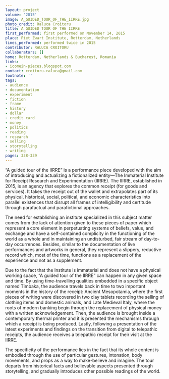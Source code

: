 ```yaml
---
layout: project
volume: '2015'
image: A_GUIDED_TOUR_OF_THE_IIRRE.jpg
photo_credit: Raluca Croitoru
title: A GUIDED TOUR OF THE IIRRE
first_performed: first performed on November 14, 2015
place: Piet Zwart Institute, Rotterdam, Netherlands
times_performed: performed twice in 2015
contributor: RALUCA CROITORU
collaborators: []
home: Rotterdam, Netherlands & Bucharest, Romania
links:
- icomein-pieces.blogspot.com
contact: croitoru.raluca@gmail.com
footnote: ''
tags:
- audience
- documentation
- experiment
- fiction
- frame
- history
- dollar
- credit card
- money
- politics
- reading
- research
- selling
- storytelling
- writing
pages: 338-339
---
```


“A guided tour of the IIRRE” is a performance piece developed with the aim of introducing and actualizing a fictionalized entity—The Immaterial Institute for Receipt Research and Experimentation (IIRRE). The IIRRE, established in 2015, is an agency that explores the common receipt (for goods and services). It takes the receipt out of the wallet and extrapolates part of its physical, historical, social, political, and economic characteristics into parallel existences that disrupt all frames of intelligibility and certitude through parafactual and parafictional approaches.

The need for establishing an institute specialized in this subject matter comes from the lack of attention given to these pieces of paper which represent a core element in perpetuating systems of beliefs, value, and exchange and have a self-contained complicity in the functioning of the world as a whole and in maintaining an undisturbed, fair stream of day-to-day occurrences. Besides, similar to the documentation of live performances and artworks in general, they represent a slippery, reductive record which, most of the time, functions as a replacement of the experience and not as a supplement.

Due to the fact that the Institute is immaterial and does not have a physical working space, “A guided tour of the IIRRE” can happen in any given space and time. By using time-travelling qualities embedded in a specific object named Timbaka, the audience travels back in time to two important moments in the history of the receipt: Ancient Mesopotamia, where the first pieces of writing were discovered in two clay tablets recording the selling of clothing items and domestic animals, and Late Medieval Italy, where the roots of modern banking begin through the replacement of physical money with a written acknowledgement. Then, the audience is brought inside a contemporary thermal printer and it is presented the mechanisms through which a receipt is being produced. Lastly, following a presentation of the latest experiments and findings on the transition from digital to telepathic receipts, the audience receives a telepathic receipt for their visit at the IIRRE.

The specificity of the performance lies in the fact that its whole content is embodied through the use of particular gestures, intonation, body movements, and props as a way to make-believe and imagine. The tour departs from historical facts and believable aspects presented through storytelling, and gradually introduces other possible readings of the world.
